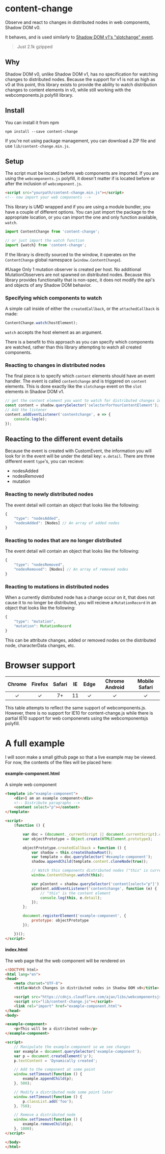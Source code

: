 # content-change

Observe and react to changes in distributed nodes in web components, Shadow DOM v0.

It behaves, and is used similarly to [Shadow DOM v1's "slotchange" event](https://hayato.io/2016/shadowdomv1/#events-to-react-the-change-of-distributions).

> Just 2.1k gzipped

## Why
Shadow DOM v0, unlike Shadow DOM v1, has no specification for watching changes to distributed nodes. Because the support for v1 is not as high as v0 at this point, this library exists to provide the ability to watch distribution changes to content elements in v0, while still working with the webcomponents.js polyfill library.

## Install
You can install it from npm
```
npm install --save content-change
```

If you're not using package management, you can download a ZIP file and use `lib/content-change.min.js`.

## Setup
The script must be located before web components are imported. If you are using the `webcomponents.js` polyfill, it doesn't matter if is located before or after the inclusion of `webcomponent.js`.
```html
<script src="yourpath/content-change.min.js"></script>
<!-- now import your web components -->
```

This library is UMD wrapped and if you are using a module bundler, you have a couple of different options. You can just import the package to the appropriate location, or you can import the one and only function available, `watch`.
```javascript
import ContentChange from 'content-change';

// or just import the watch function
import {watch} from 'content-change';
``` 

If the library is directly sourced to the window, it operates on the `ContentChange` global namespace (`window.ContentChange`).

#Usage
Only 1 mutation observer is created per host. No additional MutationObservers are not spawned on distributed nodes. Because this library provides functionality that is non-spec, it does not modify the api's and objects of any Shadow DOM behavior.

### Specifying which components to watch
A simple call inside of either the `createdCallback`, or the `attachedCallback` is made:

```javascript
ContentChange.watch(hostElement);
```

`watch` accepts the host element as an argument.

There is a benefit to this approach as you can specify which components are watched, rather than this library attempting to watch all created components.

### Reacting to changes in distributed nodes
The final piece is to specify which `content` elements should have an event handler. The event is called `contentchange` and is triggered on `content` elements. This is done exactly like the `slotchange` event on the `slot` elements in Shadow DOM v1.

```javascript
// get the content element you want to watch for distributed changes in from the shadow dom
const content = shadow.querySelector('selectorForYourContentElement');
// Add the listener
content.addEventListener('contentchange', e => {
	console.log(e);
});
```

## Reacting to the different event details
Because the event is created with CustomEvent, the information you will look for in the event will be under the detail key:
`e.detail`. There are three different event `type`'s, you can recieve:

* nodesAdded
* nodesRemoved
* mutation

### Reacting to newly distributed nodes
The event detail will contain an object that looks like the following:
```javascript
{
    "type": "nodesAdded",
    "nodesAdded": [Nodes] // An array of added nodes
}
```

### Reacting to nodes that are no longer distributed
The event detail will contain an object that looks like the following:
```javascript
{
    "type": "nodesRemoved",
    "nodesRemoved": [Nodes] // An array of removed nodes
}
```

### Reacting to mutations in distributed nodes
When a currently distributed node has a change occur on it, that does not cause it to no longer be distributed, you will recieve a `MutationRecord` in an object that looks like the following:
```javascript
{
    "type": "mutation",
    "mutation": MutationRecord
}
```
This can be attribute changes, added or removed nodes on the distributed node, characterData changes, etc.

# Browser support
| Chrome | Firefox | Safari | IE | Edge | Chrome Android | Mobile Safari |
|:------:|:-------:|:------:|:--:|:----:|:--------------:|:-------------:|
|    ✓   |    ✓    |   7+   | 11 |   ✓  |        ✓       |       ✓       |
This table attempts to reflect the same support of webcomponents.js. However, there is no support for IE10 for content-change.js while there is partial IE10 support for web componenets using the webcomponentsjs polyfill.

# A full example
I will soon make a small github page so that a live example may be viewed. For now, the contents of the files will be placed here:

#### example-component.html
A simple web component
```html
<template id="example-component">
	<div>I am an example component</div>
	<!-- Distribute paragraphs -->
	<content select="p"></content>
</template>

<script>
	(function () {

		var doc = (document._currentScript || document.currentScript).ownerDocument;
		var objectPrototype = Object.create(HTMLElement.prototype);

		objectPrototype.createdCallback = function () {
			var shadow = this.createShadowRoot();
			var template = doc.querySelector('#example-component');
			shadow.appendChild(template.content.cloneNode(true));

			// Watch this components distributed nodes ("this" is currently the host element)
			window.ContentChange.watch(this);

			var pContent = shadow.querySelector('content[select="p"]');
			pContent.addEventListener('contentchange', function (e) {
				// "this" is the content element
				console.log(this, e.detail);
			});
		};

		document.registerElement('example-component', {
			prototype: objectPrototype
		});

	})();
</script>

```
#### index.html
The web page that the web component will be rendered on
```html
<!DOCTYPE html>
<html lang="en">
<head>
	<meta charset="UTF-8">
	<title>Watch Changes in distributed nodes in Shadow DOM v0</title>

	<script src="https://cdnjs.cloudflare.com/ajax/libs/webcomponentsjs/0.7.23/webcomponents.min.js"></script>
	<script src="lib/content-change.js"></script>
	<link rel="import" href="example-component.html">
</head>
<body>

<example-component>
	<p>This will be a distributed node</p>
</example-component>

<script>
	// Manipulate the example-component so we see changes
	var example = document.querySelector('example-component');
	var p = document.createElement('p');
	p.textContent = 'Dynamically created';

	// Add to the component at some point
	window.setTimeout(function () {
		example.appendChild(p);
	}, 500);

	// Modify a distributed node some point later
	window.setTimeout(function () {
		p.classList.add('foo');
	}, 750);

	// Remove a distributed node
	window.setTimeout(function () {
		example.removeChild(p);
	}, 1000);
</script>

</body>
</html>

```
